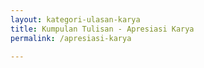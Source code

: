 ```yaml
---
layout: kategori-ulasan-karya
title: Kumpulan Tulisan - Apresiasi Karya
permalink: /apresiasi-karya

---
```


